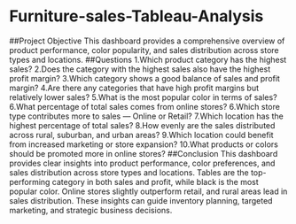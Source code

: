# Furniture-sales-Tableau-Analysis
##Project Objective
This dashboard provides a comprehensive overview of product performance, color popularity, and sales distribution across store types and locations.
##Questions
1.Which product category has the highest sales?
2.Does the category with the highest sales also have the highest profit margin?
3.Which category shows a good balance of sales and profit margin?
4.Are there any categories that have high profit margins but relatively lower sales?
5.What is the most popular color in terms of sales?6.What percentage of total sales comes from online stores?
6.Which store type contributes more to sales — Online or Retail?
7.Which location has the highest percentage of total sales?
8.How evenly are the sales distributed across rural, suburban, and urban areas?
9.Which location could benefit from increased marketing or store expansion?
10.What products or colors should be promoted more in online stores?
##Conclusion
This dashboard provides clear insights into product performance, color preferences, and sales distribution across store types and locations. Tables are the top-performing category in both sales and profit, while black is the most popular color. Online stores slightly outperform retail, and rural areas lead in sales distribution. These insights can guide inventory planning, targeted marketing, and strategic business decisions.
